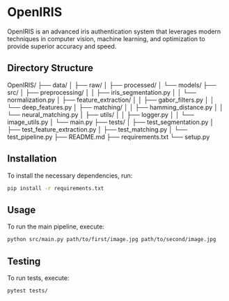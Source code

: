 
# OpenIRIS

OpenIRIS is an advanced iris authentication system that leverages modern techniques in computer vision, machine learning, and optimization to provide superior accuracy and speed.

## Directory Structure

OpenIRIS/
├── data/
│   ├── raw/
│   ├── processed/
│   └── models/
├── src/
│   ├── preprocessing/
│   │   ├── iris_segmentation.py
│   │   └── normalization.py
│   ├── feature_extraction/
│   │   ├── gabor_filters.py
│   │   └── deep_features.py
│   ├── matching/
│   │   ├── hamming_distance.py
│   │   └── neural_matching.py
│   ├── utils/
│   │   ├── logger.py
│   │   └── image_utils.py
│   └── main.py
├── tests/
│   ├── test_segmentation.py
│   ├── test_feature_extraction.py
│   ├── test_matching.py
│   └── test_pipeline.py
├── README.md
├── requirements.txt
└── setup.py


## Installation

To install the necessary dependencies, run:
```bash
pip install -r requirements.txt
```

## Usage

To run the main pipeline, execute:
```bash
python src/main.py path/to/first/image.jpg path/to/second/image.jpg
```

## Testing

To run tests, execute:
```bash
pytest tests/
```
